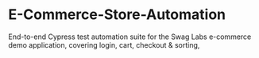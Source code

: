# E-Commerce-Store-Automation
End-to-end Cypress test automation suite for the Swag Labs e-commerce demo application, covering login, cart, checkout &amp; sorting,
